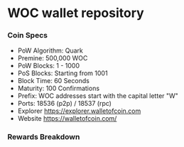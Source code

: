 WOC wallet repository
=====================================

### Coin Specs
 
- PoW Algorithm: Quark
- Premine: 500,000 WOC
- PoW Blocks: 1 - 1000
- PoS Blocks: Starting from 1001
- Block Time: 60 Seconds
- Maturity: 100 Confirmations
- Prefix: WOC addresses start with the capital letter "W"
- Ports: 18536 (p2p) / 18537 (rpc)
- Explorer https://explorer.walletofcoin.com
- Website https://walletofcoin.com/

### Rewards Breakdown


